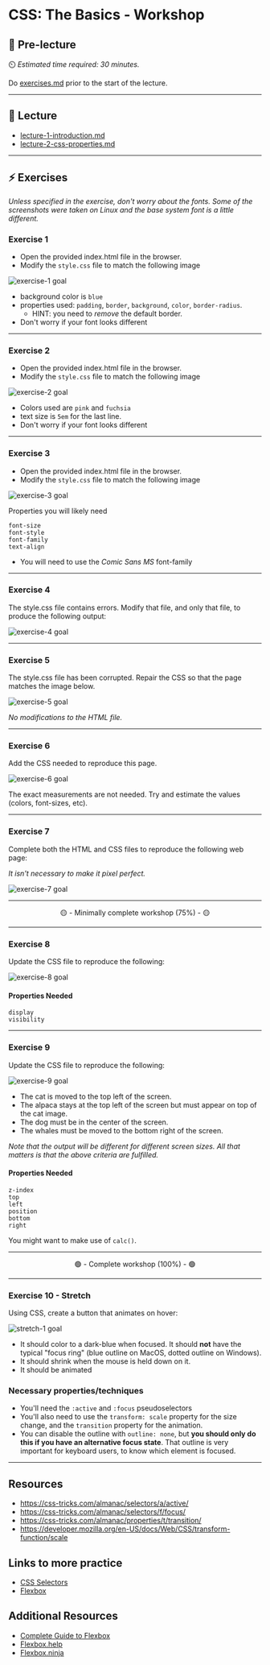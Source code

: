 # CSS: The Basics - Workshop

## 🦊 Pre-lecture

⏲️ _Estimated time required: 30 minutes._

Do [exercises.md](__0-pre-lecture) prior to the start of the lecture.

---

## 🦉 Lecture

- [lecture-1-introduction.md](__1-lecture/lecture-1-introduction.md)
- [lecture-2-css-properties.md](__1-lecture/lecture-2-css-properties.md)

---

## ⚡ Exercises

_Unless specified in the exercise, don't worry about the fonts. Some of the screenshots were taken on Linux and the base system font is a little different._

### Exercise 1

- Open the provided index.html file in the browser.
- Modify the `style.css` file to match the following image

![exercise-1 goal](./__1-lecture/assets/ex-1-goal.png)

- background color is `blue`
- properties used: `padding`, `border`, `background`, `color`, `border-radius`.
  - HINT: you need to _remove_ the default border.
- Don't worry if your font looks different

---

### Exercise 2

- Open the provided index.html file in the browser.
- Modify the `style.css` file to match the following image

![exercise-2 goal](./__1-lecture/assets/ex-2-goal.png)

- Colors used are `pink` and `fuchsia`
- text size is `5em` for the last line.
- Don't worry if your font looks different

---

### Exercise 3

- Open the provided index.html file in the browser.
- Modify the `style.css` file to match the following image

![exercise-3 goal](./__1-lecture/assets/ex-3-goal.png)

Properties you will likely need

```
font-size
font-style
font-family
text-align
```

- You will need to use the _Comic Sans MS_ font-family

---

### Exercise 4

The style.css file contains errors. Modify that file, and only that file, to produce the following output:

![exercise-4 goal](./__1-lecture/assets/ex-4-goal.png)

---

### Exercise 5

The style.css file has been corrupted. Repair the CSS so that the page matches the image below.

![exercise-5 goal](./__1-lecture/assets/ex-5-goal.png)

_No modifications to the HTML file._

---

### Exercise 6

Add the CSS needed to reproduce this page.

![exercise-6 goal](./__1-lecture/assets/ex-6-goal.png)

The exact measurements are not needed. Try and estimate the values (colors, font-sizes, etc).

---

### Exercise 7

Complete both the HTML and CSS files to reproduce the following web page:

_It isn't necessary to make it pixel perfect._

![exercise-7 goal](./__1-lecture/assets/ex-7-goal.png)

---

<center>🟡 - Minimally complete workshop (75%) - 🟡</center>

---

### Exercise 8

Update the CSS file to reproduce the following:

![exercise-8 goal](./__1-lecture/assets/ex-8-goal.png)

#### Properties Needed

```
display
visibility
```

---

### Exercise 9

Update the CSS file to reproduce the following:

![exercise-9 goal](./__1-lecture/assets/ex-9-goal.png)

- The cat is moved to the top left of the screen.
- The alpaca stays at the top left of the screen but must appear on top of the cat image.
- The dog must be in the center of the screen.
- The whales must be moved to the bottom right of the screen.

_Note that the output will be different for different screen sizes. All that matters is that the above criteria are fulfilled._

#### Properties Needed

```
z-index
top
left
position
bottom
right
```

You might want to make use of `calc()`.

---

<center>🟢 - Complete workshop (100%) - 🟢</center>

---

### Exercise 10 - Stretch

Using CSS, create a button that animates on hover:

![stretch-1 goal](./__1-lecture/assets/stretch-1-goal.gif)

- It should color to a dark-blue when focused. It should **not** have the typical "focus ring" (blue outline on MacOS, dotted outline on Windows).
- It should shrink when the mouse is held down on it.
- It should be animated

### Necessary properties/techniques

- You'll need the `:active` and `:focus` pseudoselectors
- You'll also need to use the `transform: scale` property for the size change, and the `transition` property for the animation.
- You can disable the outline with `outline: none`, but **you should only do this if you have an alternative focus state**. That outline is very important for keyboard users, to know which element is focused.

---

## Resources

- https://css-tricks.com/almanac/selectors/a/active/
- https://css-tricks.com/almanac/selectors/f/focus/
- https://css-tricks.com/almanac/properties/t/transition/
- https://developer.mozilla.org/en-US/docs/Web/CSS/transform-function/scale

## Links to more practice

- [CSS Selectors](https://flukeout.github.io/)
- [Flexbox](https://flexboxfroggy.com/)

## Additional Resources

- [Complete Guide to Flexbox](https://css-tricks.com/snippets/css/a-guide-to-flexbox/)
- [Flexbox.help](https://flexbox.help/)
- [Flexbox.ninja](https://flexbox.ninja/)
